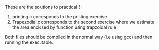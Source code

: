 These are the solutions to practical 3:
 1. printing.c corresponds to the printing exercise
 2. Trapezodial.c corresponds to the second exercise where we estimate the area enclosed by function using trapzoidal rule

Both files should be compiled in the normal way (i.e using gcc) and then running the executable.
